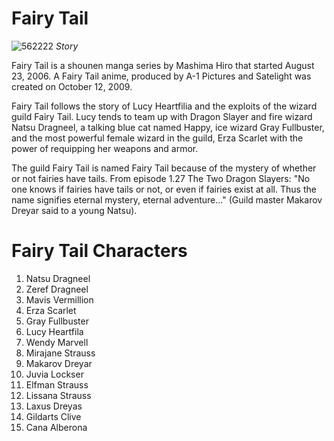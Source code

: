  # Fairy Tail

![562222](https://user-images.githubusercontent.com/120329371/206920033-c3c4a33c-d96d-4111-bab2-7d64af66a595.png)
*Story*

Fairy Tail is a shounen manga series by Mashima Hiro that started August 23, 2006. A Fairy Tail anime, produced by A-1 Pictures and Satelight was created on October 12, 2009.

Fairy Tail follows the story of Lucy Heartfilia and the exploits of the wizard guild Fairy Tail. Lucy tends to team up with Dragon Slayer and fire wizard Natsu Dragneel, a talking blue cat named Happy, ice wizard Gray Fullbuster, and the most powerful female wizard in the guild, Erza Scarlet with the power of requipping her weapons and armor.

The guild Fairy Tail is named Fairy Tail because of the mystery of whether or not fairies have tails. From episode 1.27 The Two Dragon Slayers: "No one knows if fairies have tails or not, or even if fairies exist at all. Thus the name signifies eternal mystery, eternal adventure..." (Guild master Makarov Dreyar said to a young Natsu).

# Fairy Tail Characters
1. Natsu Dragneel
2. Zeref Dragneel
3. Mavis Vermillion
4. Erza Scarlet
5. Gray Fullbuster
6. Lucy Heartfila
7. Wendy Marvell
8. Mirajane Strauss
9. Makarov Dreyar
10. Juvia Lockser
11. Elfman Strauss
12. Lissana Strauss
13. Laxus Dreyas
14. Gildarts Clive
15. Cana Alberona



